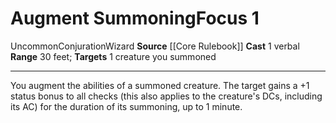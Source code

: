 ﻿---
actions: '[one-action]'
area: null
bloodline: null
component:
- Verbal
cost: null
deity: null
domain: null
duration: null
element: null
heighten: null
heighten_level: '1'
id: '521'
lesson: null
level: '1'
mystery: null
name: Augment Summoning
patron_theme: null
range: 30 feet
rarity: Uncommon
requirement: null
saving_throw: null
school: Conjuration
source: '[[DATABASE/source/Core Rulebook|Core Rulebook]]'
target: 1 creature you summoned
tradition: null
trait:
- '[[DATABASE/trait/Conjuration|Conjuration]]'
- '[[DATABASE/trait/Uncommon|Uncommon]]'
- '[[DATABASE/trait/Wizard|Wizard]]'
trigger: null
type: Focus

---
# Augment Summoning<span class="item-type">Focus 1</span>

<span class="trait-uncommon item-trait">Uncommon</span><span class="item-trait">Conjuration</span><span class="item-trait">Wizard</span>
**Source** [[Core Rulebook]] 
**Cast** <span class="action-icon">1</span> verbal
**Range** 30 feet; **Targets** 1 creature you summoned

---
You augment the abilities of a summoned creature. The target gains a +1 status bonus to all checks (this also applies to the creature's DCs, including its AC) for the duration of its summoning, up to 1 minute.